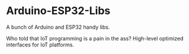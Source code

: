 # Arduino-ESP32-Libs
A bunch of Arduino and ESP32 handy libs. 

Who told that IoT programming is a pain in the ass?
High-level optimized interfaces for IoT platforms.
